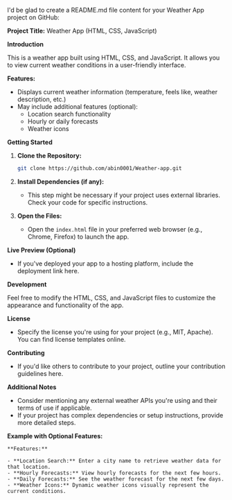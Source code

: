 I'd be glad to create a README.md file content for your Weather App project on GitHub:

**Project Title:** Weather App (HTML, CSS, JavaScript)

**Introduction**

This is a weather app built using HTML, CSS, and JavaScript. It allows you to view current weather conditions in a user-friendly interface.

**Features:**

- Displays current weather information (temperature, feels like, weather description, etc.)
- May include additional features (optional):
  - Location search functionality
  - Hourly or daily forecasts
  - Weather icons

**Getting Started**

1. **Clone the Repository:**

   ```bash
   git clone https://github.com/abin0001/Weather-app.git
   ```

2. **Install Dependencies (if any):**

   - This step might be necessary if your project uses external libraries. Check your code for specific instructions.

3. **Open the Files:**

   - Open the `index.html` file in your preferred web browser (e.g., Chrome, Firefox) to launch the app.

**Live Preview (Optional)**

- If you've deployed your app to a hosting platform, include the deployment link here.

**Development**

Feel free to modify the HTML, CSS, and JavaScript files to customize the appearance and functionality of the app.

**License**

- Specify the license you're using for your project (e.g., MIT, Apache). You can find license templates online.

**Contributing**

- If you'd like others to contribute to your project, outline your contribution guidelines here.

**Additional Notes**

- Consider mentioning any external weather APIs you're using and their terms of use if applicable.
- If your project has complex dependencies or setup instructions, provide more detailed steps.

**Example with Optional Features:**

```
**Features:**

- **Location Search:** Enter a city name to retrieve weather data for that location.
- **Hourly Forecasts:** View hourly forecasts for the next few hours.
- **Daily Forecasts:** See the weather forecast for the next few days.
- **Weather Icons:** Dynamic weather icons visually represent the current conditions.
```
